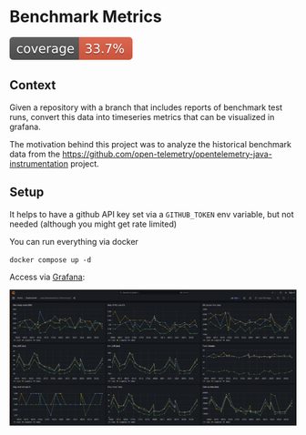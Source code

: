 # Benchmark Metrics

![Coverage](.github/badges/coverage.svg)

## Context

Given a repository with a branch that includes reports of benchmark test runs, convert this data into timeseries metrics 
that can be visualized in grafana.

The motivation behind this project was to analyze the historical benchmark data from the
https://github.com/open-telemetry/opentelemetry-java-instrumentation project.

## Setup

It helps to have a github API key set via a `GITHUB_TOKEN` env variable, but not needed (although you might get rate limited)


You can run everything via docker

`docker compose up -d`

Access via [Grafana](http://localhost:3001/):

![grafana](./media/benchmarks.png)

